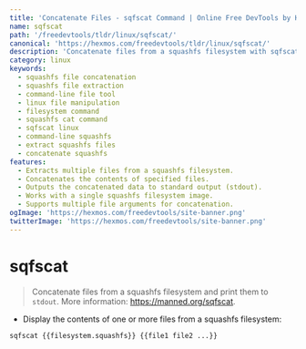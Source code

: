 ```yaml
---
title: 'Concatenate Files - sqfscat Command | Online Free DevTools by Hexmos'
name: sqfscat
path: '/freedevtools/tldr/linux/sqfscat/'
canonical: 'https://hexmos.com/freedevtools/tldr/linux/sqfscat/'
description: 'Concatenate files from a squashfs filesystem with sqfscat.  Extract and display file contents easily using this command-line tool. Free online tool, no registration required.'
category: linux
keywords:
  - squashfs file concatenation
  - squashfs file extraction
  - command-line file tool
  - linux file manipulation
  - filesystem command
  - squashfs cat command
  - sqfscat linux
  - command-line squashfs
  - extract squashfs files
  - concatenate squashfs
features:
  - Extracts multiple files from a squashfs filesystem.
  - Concatenates the contents of specified files.
  - Outputs the concatenated data to standard output (stdout).
  - Works with a single squashfs filesystem image.
  - Supports multiple file arguments for concatenation.
ogImage: 'https://hexmos.com/freedevtools/site-banner.png'
twitterImage: 'https://hexmos.com/freedevtools/site-banner.png'
---
```


# sqfscat

> Concatenate files from a squashfs filesystem and print them to `stdout`.
> More information: <https://manned.org/sqfscat>.

- Display the contents of one or more files from a squashfs filesystem:

`sqfscat {{filesystem.squashfs}} {{file1 file2 ...}}`
